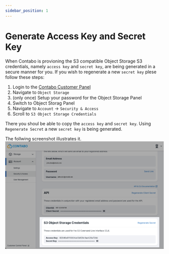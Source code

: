 ```yaml
---
sidebar_position: 1
---
```


# Generate Access Key and Secret Key

When Contabo is provioning the S3 compatible Object Storage S3 credentials, namely `access key` and `secret key`, are being generated in a secure manner for you. If you wish to regenerate a new `secret key` plese follow these steps:

1. Login to the [Contabo Customer Panel](https://my.contabo.com/object_storage)
2. Navigate to `Object Storage`
3. (only once) Setup your password for the Object Storage Panel
4. Switch to Object Storag Panel
5. Navigate to `Account` -> `Security & Access`
6. Scroll to `S3 Object Storage Credentials`

There you shoul be able to copy the `access key` and `secret key`. Using `Regenerate Secret` a new `secret key` is being generated.

The follwing screenshot illustrates it.
![S3 Credentials](/img/products/object-storage/S3-credentials.png)
